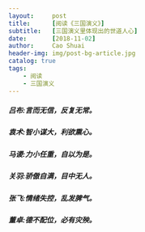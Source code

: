 ```yaml
---
layout:     post
title:      [阅读《三国演义》]
subtitle:   [三国演义里体现出的世道人心]
date:       [2018-11-02]
author:     Cao Shuai
header-img: img/post-bg-article.jpg
catalog: true
tags:
    - 阅读
    - 三国演义
---
```


##### 吕布:言而无信，反复无常。
##### 袁术:智小谋大，利欲熏心。
##### 马谡:力小任重，自以为是。
##### 关羽:骄傲自满，目中无人。
##### 张飞:情绪失控，乱发脾气。
##### 董卓:德不配位，必有灾殃。